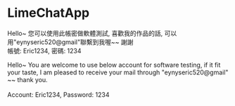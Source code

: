 # LimeChatApp

Hello~ 
您可以使用此帳密做軟體測試, 喜歡我的作品的話, 可以用"eynyseric520@gmail"聯繫到我喔~~ 謝謝<br>
帳號: Eric1234, 密碼: 1234

Hello~ 
You are welcome to use below account for software testing, if it fit your taste, I am pleased to receive your mail through "eynyseric520@gmail" ~~ thank you.<br>  
Account: Eric1234, Password: 1234
